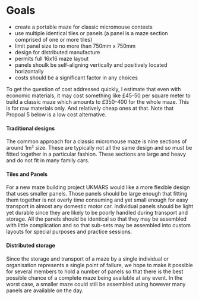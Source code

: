 # Goals

- create a portable maze for classic micromouse contests
- use multiple identical tiles or panels (a panel is a maze section comprised of one or more tiles)
- limit panel size to no more than 750mm x 750mm
- design for distributed manufacture
- permits full 16x16 maze layout
- panels shoulk be self-aligning vertically and positively located horizontally
- costs should be a significant factor in any choices

To get the question of cost addressed quickly, I estimate that even with economic materials, it may cost something like £45-50 per square meter to build a classic maze which amounts to £350-400 for the whole maze. This is for raw materials only. And relatively cheap ones at that. Note that Propoal 5 below is a low cost alternative.

#### Traditional designs

The common approach for a classic micromouse maze is nine sections of around 1m² size. These are typically not all the same design and so must be fitted together in a particular fashion. These sections are large and heavy and do not fit in many family cars.

#### Tiles and Panels

For a new maze building project UKMARS would like a more flexible design that uses smaller panels. Those panels should be large enough that fitting them together is not overly time consuming and yet small enough for easy transport in almost any domestic motor car. Individual panels should be light yet durable since they are likely to be poorly handled during transport and storage. All the panels should be identical so that they may be assembled with little complication and so that sub-sets may be assembled into custom layouts for special purposes and practice sessions.

#### Distributed storage

Since the storage and transport of a maze by a single individual or organisation represents a single point of failure, we hope to make it possible for several members to hold a number of panels so that there is the best possible chance of a complete maze being available at any event. In the worst case, a smaller maze could still be assembled using however many panels are available on the day.